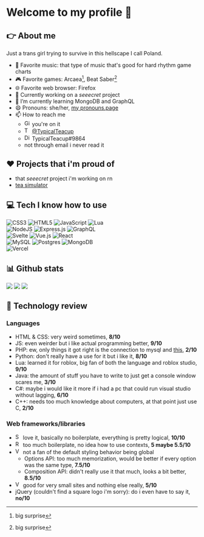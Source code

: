 # Welcome to my profile 👋

## 👉 About me

Just a trans girl trying to survive in this hellscape I call Poland.

- 🎵 Favorite music: that type of music that's good for hard rhythm game charts
- 🎮 Favorite games: Arcaea[^1], Beat Saber[^1]
- 🌐 Favorite web browser: Firefox
- 🔭 Currently working on a *seeecret* project
- 🌱 I’m currently learning MongoDB and GraphQL
- 😄 Pronouns: she/her, [my pronouns.page](https://pronouns.page/@typicalteacup)
- 📫 How to reach me
  - <img src="https://upload.wikimedia.org/wikipedia/commons/9/91/Octicons-mark-github.svg" alt="Github: " width=16 height=16> you're on it
  - <img src="https://upload.wikimedia.org/wikipedia/commons/4/4f/Twitter-logo.svg" alt="Twitter: " width=16 height=16> [@TypicalTeacup](https://twitter.com/TypicalTeacup/)
  - <img src="https://assets-global.website-files.com/6257adef93867e50d84d30e2/636e0a69f118df70ad7828d4_icon_clyde_blurple_RGB.svg" alt="Discord: " width=16 height=16> TypicalTeacup#9864
  - not through email i never read it

## ❤ Projects that i'm proud of

- that *seeecret* project i'm working on rn
- [tea simulator](https://www.roblox.com/games/6041614401/tea-simulator)

## 💻 Tech I know how to use

![CSS3](https://img.shields.io/badge/css3-%231572B6.svg?style=for-the-badge&logo=css3&logoColor=white) 
![HTML5](https://img.shields.io/badge/html5-%23E34F26.svg?style=for-the-badge&logo=html5&logoColor=white) 
![JavaScript](https://img.shields.io/badge/javascript-%23323330.svg?style=for-the-badge&logo=javascript&logoColor=%23F7DF1E) 
![Lua](https://img.shields.io/badge/Lua-000080?style=for-the-badge&logo=lua&logoColor=white)<!--eol-->  
![NodeJS](https://img.shields.io/badge/node.js-6DA55F?style=for-the-badge&logo=node.js&logoColor=white) 
![Express.js](https://img.shields.io/badge/express.js-%23404d59.svg?style=for-the-badge&logo=express&logoColor=%2361DAFB)
![GraphQL](https://img.shields.io/badge/GraphQL-E10098?style=for-the-badge&logo=graphql)<!--eol-->  
![Svelte](https://img.shields.io/badge/svelte-%23f1413d.svg?style=for-the-badge&logo=svelte&logoColor=white) 
![Vue.js](https://img.shields.io/badge/vuejs-%2335495e.svg?style=for-the-badge&logo=vuedotjs&logoColor=%234FC08D) 
![React](https://img.shields.io/badge/react-%2320232a.svg?style=for-the-badge&logo=react&logoColor=%2361DAFB)<!--eol-->  
![MySQL](https://img.shields.io/badge/mysql-%2300f.svg?style=for-the-badge&logo=mysql&logoColor=white) 
![Postgres](https://img.shields.io/badge/postgres-%23316192.svg?style=for-the-badge&logo=postgresql&logoColor=white) 
![MongoDB](https://img.shields.io/badge/MongoDB-e8e7d5?style=for-the-badge&logo=mongodb)<!--eol-->  
![Vercel](https://img.shields.io/badge/vercel-%23000000.svg?style=for-the-badge&logo=vercel&logoColor=white) 

## 📊 Github stats

![](https://github-readme-stats.vercel.app/api?username=TypicalTeacup&theme=dark&hide_border=false&include_all_commits=false&count_private=true)
![](https://github-readme-streak-stats.herokuapp.com/?user=TypicalTeacup&theme=dark&hide_border=false)
![](https://github-readme-stats.vercel.app/api/top-langs/?username=TypicalTeacup&theme=dark&hide_border=false&include_all_commits=false&count_private=true&layout=compact)

## 📝 Technology review

### Languages

- HTML & CSS: very weird sometimes, **8/10**
- JS: even weirder but i like actual programming better, **9/10**
- PHP: ew, only things it got right is the connection to mysql and [this](https://www.php.net/manual/en/class.gender.php), **2/10**
- Python: don't really have a use for it but i like it, **8/10**
- Lua: learned it for roblox, big fan of both the language and roblox studio, **9/10**
- Java: the amount of stuff you have to write to just get a console window scares me, **3/10**
- C#: maybe i would like it more if i had a pc that could run visual studio without lagging, **6/10**
- C++: needs too much knowledge about computers, at that point just use C, **2/10**

### Web frameworks/libraries

- <img src="https://upload.wikimedia.org/wikipedia/commons/1/1b/Svelte_Logo.svg" alt="Svelte:" width=16 height=16> love it, basically no boilerplate, everything is pretty logical, **10/10**
- <img src="https://upload.wikimedia.org/wikipedia/commons/a/a7/React-icon.svg" alt="React:" width=16 height=16> too much boilerplate, no idea how to use contexts, **5 maybe 5.5/10**
- <img src="https://upload.wikimedia.org/wikipedia/commons/9/95/Vue.js_Logo_2.svg" alt="Vue:" width=16 height=16> not a fan of the default styling behavior being global
  - Options API: too much memorization, would be better if every option was the same type, **7.5/10**
  - Composition API: didn't really use it that much, looks a bit better, **8.5/10**
- <img src="https://upload.wikimedia.org/wikipedia/commons/6/61/HTML5_logo_and_wordmark.svg" alt="Vanilla HTML5:" width=16 height=16> good for very small sites and nothing else really, **5/10**
- jQuery (couldn't find a square logo i'm sorry): do i even have to say it, **no/10**

[^1]: big surprise
